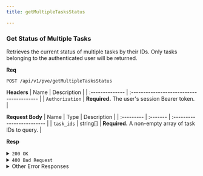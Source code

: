 ```yaml
---
title: getMultipleTasksStatus

---
```


### Get Status of Multiple Tasks

Retrieves the current status of multiple tasks by their IDs. Only tasks belonging to the authenticated user will be returned.

**Req**
```
POST /api/v1/pve/getMultipleTasksStatus
```

**Headers**
| Name            | Description                               |
| :-------------- | :---------------------------------------- |
| `Authorization` | **Required.** The user's session Bearer token. |

**Request Body**
| Name       | Type     | Description                |
| :--------- | :------- | :------------------------- |
| `task_ids` | string[] | **Required.** A non-empty array of task IDs to query. |

**Resp**
<details>
<summary><code>200 OK</code></summary>

```json
{
  "code": 200,
  "message": "Multiple tasks status fetched successfully",
  "data": [
    {
      "task_id": "task-abc-123",
      "status": "COMPLETED",
      "progress": 100,
      "pve_status": {
        "status": "stopped",
        "exitstatus": "OK"
      }
    }
  ]
}
```
</details>

<details>
<summary><code>400 Bad Request</code></summary>

```json
{ "code": 400, "message": "task_ids must be a non-empty array", "data": null }
```
</details>

<details>
<summary>Other Error Responses</summary>

Also supports `401 Unauthorized` and `500 Internal Server Error`.
</details>
